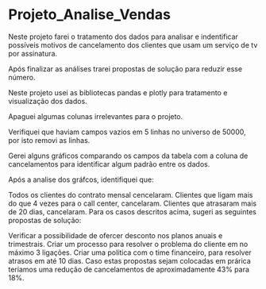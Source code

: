 # Projeto_Analise_Vendas

Neste projeto farei o tratamento dos dados para analisar e indentificar possíveis motivos de cancelamento dos clientes que usam um serviço de tv por assinatura.

Após finalizar as análises trarei propostas de solução para reduzir esse número.

Neste projeto usei as bibliotecas pandas e plotly para tratamento e visualização dos dados.

Apaguei algumas colunas irrelevantes para o projeto.

Verifiquei que haviam campos vazios em 5 linhas no universo de 50000, por isto removi as linhas.

Gerei alguns gráficos comparando os campos da tabela com a coluna de cancelamentos para identificar algum padrão entre os dados.

Após a analise dos gráfcos, identifiquei que:

Todos os clientes do contrato mensal cencelaram.
Clientes que ligam mais do que 4 vezes para o call center, cancelaram.
Clientes que atrasaram mais de 20 dias, cancelaram.
Para os casos descritos acima, sugeri as seguintes propostas de solução:

Verificar a possibilidade de ofercer desconto nos planos anuais e trimestrais.
Criar um processo para resolver o problema do cliente em no máximo 3 ligações.
Criar uma política com o time financeiro, para resolver atrasos em até 10 dias.
Caso estas propostas sejam colocadas em prárica teríamos uma redução de cancelamentos de aproximadamente 43% para 18%.

